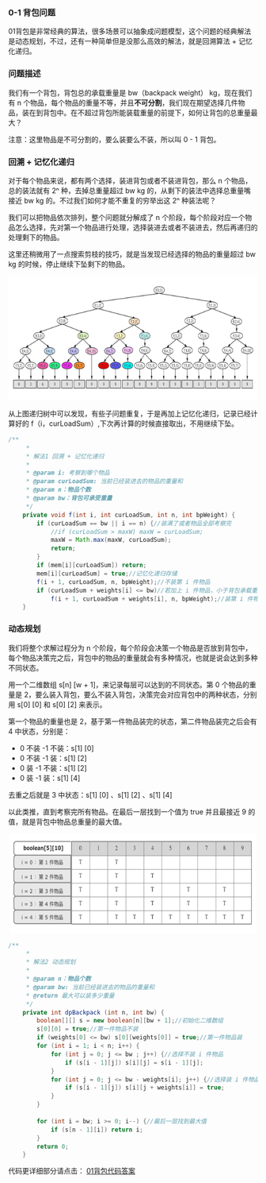 ### 0-1 背包问题

01背包是非常经典的算法，很多场景可以抽象成问题模型，这个问题的经典解法是动态规划，不过，还有一种简单但是没那么高效的解法，就是回溯算法 + 记忆化递归。

### 问题描述

我们有一个背包，背包总的承载重量是 bw（backpack weight） kg，现在我们有 n 个物品，每个物品的重量不等，并且**不可分割**，我们现在期望选择几件物品，装在到背包中。在不超过背包所能装载重量的前提下，如何让背包的总重量最大？

注意：这里物品是不可分割的，要么装要么不装，所以叫 0 - 1 背包。

### 回溯 + 记忆化递归

对于每个物品来说，都有两个选择，装进背包或者不装进背包，那么 n 个物品，总的装法就有 2ⁿ 种，去掉总重量超过 bw kg 的，从剩下的装法中选择总重量嘴接近 bw kg 的。不过我们如何才能不重复的穷举出这 2ⁿ 种装法呢？

我们可以把物品依次排列，整个问题就分解成了 n 个阶段，每个阶段对应一个物品怎么选择，先对第一个物品进行处理，选择装进去或者不装进去，然后再递归的处理剩下的物品。

这里还稍微用了一点搜索剪枝的技巧，就是当发现已经选择的物品的重量超过 bw kg 的时候，停止继续下坠剩下的物品。

<div align="center"><img src="../../../resources/img/backpack/backpack.png" height="250" width="800" ></div>

从上图递归树中可以发现，有些子问题重复，于是再加上记忆化递归，记录已经计算好的 f（i，curLoadSum）,下次再计算的时候直接取出，不用继续下坠。

```java
/**
     *
     * 解法1 回溯 + 记忆化递归
     *
     * @param i: 考察到哪个物品
     * @param curLoadSum: 当前已经装进去的物品的重量和
     * @param n：物品个数
     * @param bw：背包可承受重量
     */
    private void f(int i, int curLoadSum, int n, int bpWeight) {
        if (curLoadSum == bw || i == n) {//装满了或者物品全部考察完
            //if (curLoadSum > maxW) maxW = curLoadSum;
            maxW = Math.max(maxW, curLoadSum);
            return;
        }
        if (mem[i][curLoadSum]) return;
        mem[i][curLoadSum] = true;//记忆化递归存储
        f(i + 1, curLoadSum, n, bpWeight);//不装第 i 件物品
        if (curLoadSum + weights[i] <= bw)//若加上 i 件物品，小于背包承载重量，再继续装 (剪枝)
            f(i + 1, curLoadSum + weights[i], n, bpWeight);//装第 i 件物品
    }

```

### 动态规划

我们将整个求解过程分为 n 个阶段，每个阶段会决策一个物品是否放到背包中，每个物品决策完之后，背包中的物品的重量就会有多种情况，也就是说会达到多种不同状态。

用一个二维数组 s[n] [w + 1]，来记录每层可以达到的不同状态。第 0 个物品的重量是 2，要么装入背包，要么不装入背包，决策完会对应背包中的两种状态，分别用 s[0] [0] 和 s[0] [2] 来表示。

第一个物品的重量也是 2，基于第一件物品装完的状态，第二件物品装完之后会有 4 中状态，分别是：

-  0 不装 -1 不装：s[1] [0] 
-  0 不装 -1 装：s[1] [2] 
-  0 装 -1 不装：s[1] [2] 
-  0 装 -1 装：s[1] [4] 

去重之后就是 3 中状态：s[1] [0] 、s[1] [2] 、s[1] [4] 

以此类推，直到考察完所有物品。在最后一层找到一个值为 true 并且最接近 9 的值，就是背包中物品总重量的最大值。

<div align="center"><img src="../../../resources/img/backpack/bpdp.png" height="200" width="500" ></div>

```java
/**
     *
     * 解法2 动态规划
     *
     * @param n：物品个数
     * @param bw: 当前已经装进去的物品的重量和
     * @return 最大可以装多少重量
     */
    private int dpBackpack (int n, int bw) {
        boolean[][] s = new boolean[n][bw + 1];//初始化二维数组
        s[0][0] = true;//第一件物品不装
        if (weights[0] <= bw) s[0][weights[0]] = true;//第一件物品装
        for (int i = 1; i < n; i++) {
            for (int j = 0; j <= bw ; j++) {//选择不装 i 件物品
                if (s[i - 1][j]) s[i][j] = s[i - 1][j];
            }
            for (int j = 0; j <= bw - weights[i]; j++) {//选择装 i 件物品
                if (s[i - 1][j]) s[i][j + weights[i]] = true;
            }
        }

        for (int i = bw; i >= 0; i--) {//最后一层找到最大值
            if (s[n - 1][i]) return i;
        }
        return 0;
    }
```

代码更详细部分请点击： [01背包代码答案](https://github.com/gaoshengnan/LeetCode/blob/master/src/main/java/theoreticalBasis/%E8%83%8C%E5%8C%85/Backpack01.java)

